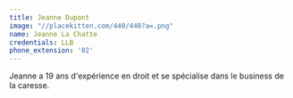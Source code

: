 ```yaml
---
title: Jeanne Dupont
image: "//placekitten.com/440/440?a=.png"
name: Jeanne La Chatte
credentials: LLB
phone_extension: '02'
---
```


Jeanne a 19 ans d'exp&eacute;rience en droit et se sp&eacute;cialise dans le business de la caresse.